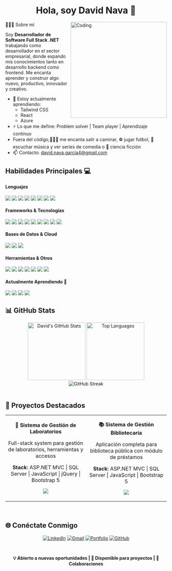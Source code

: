 <h1 align="center"><b>Hola, soy David Nava 👋</b></h1>

<img align="right" width="300px" alt="Coding" src="![pikachudev](https://github.com/user-attachments/assets/83339b1a-2258-40ec-8dbb-d789c1164884)" />

👨🏻‍💻 Sobre mí

Soy **Desarrollador de Software Full Stack .NET** trabajando como desarrollador en el sector empresarial, donde expando mis conocimientos tanto en desarrollo backend como frontend. Me encanta aprender y construir algo nuevo, productivo, innovador y creativo.

- 🌱 Estoy actualmente aprendiendo:
  - Tailwind CSS
  - React
  - Azure
- ⚡ Lo que me define: Problem solver | Team player | Aprendizaje continuo
- Fuera del código,🚶🏻‍♂️  me encanta salir a caminar, ⚽ jugar futbol, 🎵 escuchar música y ver series de comedia o 🚀 ciencia ficción
- 📫 Contacto: david.nava.garcia4@gmail.com


## Habilidades Principales 💻

<h4>Lenguajes</h4>
<span> 
  <img src="https://img.shields.io/badge/C%23-239120?style=for-the-badge&logo=c-sharp&logoColor=white">
  <img src="https://img.shields.io/badge/.NET-512BD4?style=for-the-badge&logo=.net&logoColor=white">
  <img src="https://img.shields.io/badge/JavaScript-F7DF1E?style=for-the-badge&logo=javascript&logoColor=black">
  <img src="https://img.shields.io/badge/SQL-336791?style=for-the-badge&logo=sql&logoColor=white">
   <img src="https://img.shields.io/badge/Git-F05032?style=for-the-badge&logo=git&logoColor=white">
  
  <img src="https://img.shields.io/badge/Python-3670A0?style=for-the-badge&logo=python&logoColor=ffdd54">
  <img src="https://img.shields.io/badge/HTML5-E34F26?style=for-the-badge&logo=html5&logoColor=white">
  <img src="https://img.shields.io/badge/CSS3-1572B6?style=for-the-badge&logo=css3&logoColor=white">
</span>

<h4>Frameworks & Tecnologías</h4>
<span>
  <img src="https://img.shields.io/badge/ASP.NET%20MVC-512BD4?style=for-the-badge&logo=.net&logoColor=white">
  <img src="https://img.shields.io/badge/SAP%20Business%20One%20SDK%20DI%20API-0FAADC?style=for-the-badge&logo=sap&logoColor=white">
  <img src="https://img.shields.io/badge/.NET%20Core-512BD4?style=for-the-badge&logo=.net&logoColor=white">
  <img src="https://img.shields.io/badge/Entity%20Framework-6C3483?style=for-the-badge&logo=.net&logoColor=white">
  <img src="https://img.shields.io/badge/LINQ-9B59B6?style=for-the-badge&logo=.net&logoColor=white">
  <img src="https://img.shields.io/badge/Dapper-E67E22?style=for-the-badge&logo=.net&logoColor=white">
  <img src="https://img.shields.io/badge/REST%20APIs-27AE60?style=for-the-badge&logo=swagger&logoColor=white">
  <img src="https://img.shields.io/badge/Bootstrap%205-7952B3?style=for-the-badge&logo=bootstrap&logoColor=white">
  <img src="https://img.shields.io/badge/jQuery-0769AD?style=for-the-badge&logo=jquery&logoColor=white">
</span>

<h4>Bases de Datos & Cloud</h4>
<span>
  <img src="https://img.shields.io/badge/SQL%20Server-CC2927?style=for-the-badge&logo=microsoft-sql-server&logoColor=white">
  <img src="https://img.shields.io/badge/MySQL-00758F?style=for-the-badge&logo=mysql&logoColor=white">
  <img src="https://img.shields.io/badge/IIS%20Server-0078D4?style=for-the-badge&logo=microsoft-iis&logoColor=white">
</span>

<h4>Herramientas & Otros</h4>
<span>
  <img src="https://img.shields.io/badge/Git-F05032?style=for-the-badge&logo=git&logoColor=white">
  <img src="https://img.shields.io/badge/GitHub-100000?style=for-the-badge&logo=github&logoColor=white">
  <img src="https://img.shields.io/badge/Visual%20Studio-5C2D91?style=for-the-badge&logo=visual-studio&logoColor=white">
  <img src="https://img.shields.io/badge/Postman-FF6C37?style=for-the-badge&logo=postman&logoColor=white">
  <img src="https://img.shields.io/badge/Linux-FCC624?style=for-the-badge&logo=linux&logoColor=black">
    <img src="https://img.shields.io/badge/Notion-%23000000.svg?style=for-the-badge&logo=notion&logoColor=white">
  <img src= "https://img.shields.io/badge/-Arduino-00979D?style=for-the-badge&logo=Arduino&logoColor=white">
</span>

<br>
<h4>Actualmente Aprendiendo 🌱</h4>
<span>
  <img src="https://img.shields.io/badge/Blazor-512BD4?style=for-the-badge&logo=.net&logoColor=white">
  <img src="https://img.shields.io/badge/React-61DAFB?style=for-the-badge&logo=react&logoColor=black">
  <img src="https://img.shields.io/badge/Tailwind%20CSS-06B6D4?style=for-the-badge&logo=tailwind-css&logoColor=white">
  <img src="https://img.shields.io/badge/Azure-0078D4?style=for-the-badge&logo=microsoft-azure&logoColor=white">
</span>

<br>

## 📊 GitHub Stats

<div align="center">
  <img height="180em" src="https://github-readme-stats.vercel.app/api?username=DavidNva&show_icons=true&theme=react&include_all_commits=true&count_private=true" alt="David's GitHub Stats" />
  <img height="180em" src="https://github-readme-stats.vercel.app/api/top-langs/?username=DavidNva&layout=compact&theme=react" alt="Top Languages" />
</div>

<div align="center">
  <img src="https://github-readme-streak-stats.herokuapp.com/?user=DavidNva&theme=react" alt="GitHub Streak" />
</div>

<br>

## 📂 Proyectos Destacados

<table align="center">
<tr border="none">
  <td width="50%" align="center">
    <p align="center">
      <b>🏥 Sistema de Gestión de Laboratorios</b>
    </p>
    <p align="center">
      Full-stack system para gestión de laboratorios, herramientas y accesos
    </p>
    <p align="center">
      <b>Stack:</b> ASP.NET MVC | SQL Server | JavaScript | jQuery | Bootstrap 5
    </p>
    <p align="center">
      <img src="https://img.shields.io/badge/GitHub-100000?style=for-the-badge&logo=github&logoColor=white">
    </p>
  </td>
  <td width="50%" align="center">
    <p align="center">
      <b>📚 Sistema de Gestión Bibliotecaria</b>
    </p>
    <p align="center">
      Aplicación completa para biblioteca pública con módulo de préstamos
    </p>
    <p align="center">
      <b>Stack:</b> ASP.NET MVC | SQL Server | JavaScript | Bootstrap 5
    </p>
    <p align="center">
      <img src="https://img.shields.io/badge/GitHub-100000?style=for-the-badge&logo=github&logoColor=white">
    </p>
  </td>
</tr>
</table>

<br>


## 🌐 Conéctate Conmigo

<p align="center">
  <a href="https://linkedin.com/in/david-nava-garcia" target="blank"><img align="center" src="https://img.shields.io/badge/LinkedIn-0077B5?style=for-the-badge&logo=linkedin&logoColor=white" alt="LinkedIn"/></a>
  <a href="mailto:david.nava.garcia4@gmail.com" target="blank"><img align="center" src="https://img.shields.io/badge/Gmail-D14836?style=for-the-badge&logo=gmail&logoColor=white" alt="Gmail"/></a>
  <a href="https://davidnavadev.netlify.app/" target="blank"><img align="center" src="https://img.shields.io/badge/Portfolio-FF6B6B?style=for-the-badge&logo=web&logoColor=white" alt="Portfolio"/></a>
  <a href="https://github.com/DavidNva" target="blank"><img align="center" src="https://img.shields.io/badge/GitHub-100000?style=for-the-badge&logo=github&logoColor=white" alt="GitHub"/></a>
</p>

<br>

<div align="center">
  <p><b>💡 Abierto a nuevas oportunidades | 🚀 Disponible para proyectos | 🤝 Colaboraciones</b></p>
</div>
